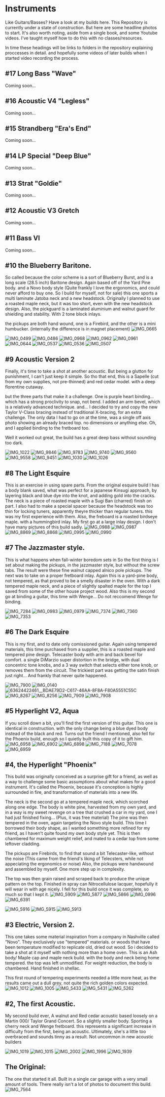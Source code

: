 # Instruments
Like Guitars/Basses? Have a look at my builds here.
This Repository is currently under a state of construction. But here are some headline photos to start.
It's also worth noting, aside from a single book, and some Youtube videos. I've taught myself how to do this with no classes/resources. 

In time these headings will be links to folders in the repository explaining proccesses in detail. and hopefully some videos of later builds when I started video recording the process.

## #17 Long Bass "Wave"
Coming soon...
## #16 Acoustic V4 "Legless"
Coming soon...
## #15 Strandberg "Era's End"
Coming soon...
## #14 LP Special "Deep Blue"
Coming soon...
## #13 Strat "Goldie"
Coming soon...
## #12 Acoustic V3 Gretch
Coming soon...
## #11 Bass VI
Coming soon...
 
## #10 the Blueberry Baritone.
So called because the color scheme is a sort of Blueberry Burst, and is a long scale (28.5 inch) Baritone design.
Again based off of the Yard Pine body. and a Novo body style (Quite frankly I love the ergonomics, and could never afford to buy one. So I build for myself, not for sale)
this one sports a multi laminate Jatoba neck and a new headstock. Originally I planned to use a roasted maple neck, but it was too short, even with the new headstock design.
Also, the pickguard is a laminated aluminium and walnut guard for shielding and stability. With 2 tone block inlays.

the pickups are both hand wound, one is a Firebird, and the other is a mini humbucker. (internally the difference is in magnet placement)
![IMG_0665](https://github.com/AnotherBuildCorner/Instruments/assets/112969078/140ab30e-e2fe-4fbe-8354-daef2dce5da4)

![IMG_0499](https://github.com/AnotherBuildCorner/Instruments/assets/112969078/0dea223d-a2a2-49a1-bfb0-d04e485bed10)
![IMG_0486](https://github.com/AnotherBuildCorner/Instruments/assets/112969078/ceea0bea-e8aa-4d45-b986-ea7317f4d6ff)
![IMG_0968](https://github.com/AnotherBuildCorner/Instruments/assets/112969078/faff9250-4ca1-45fe-8dc2-818260cb6af9)
![IMG_0962](https://github.com/AnotherBuildCorner/Instruments/assets/112969078/cc185801-5def-49bd-8f8b-c49dbaae3c22)
![IMG_0961](https://github.com/AnotherBuildCorner/Instruments/assets/112969078/4054ec32-f314-4023-823d-d9a4fe2b8b96)
![IMG_0644](https://github.com/AnotherBuildCorner/Instruments/assets/112969078/5df537c4-64eb-41b8-9615-6b4615079614)
![IMG_0537](https://github.com/AnotherBuildCorner/Instruments/assets/112969078/37de29cb-078d-4fa5-ac13-e6a34865fdff)
![IMG_0536](https://github.com/AnotherBuildCorner/Instruments/assets/112969078/4a02e2c3-8c03-4bd5-844d-ffe75d4233f9)
![IMG_0507](https://github.com/AnotherBuildCorner/Instruments/assets/112969078/d28590da-a1d3-4c5d-833a-98a7be14fb95)

## #9 Acoustic Version 2
Finally, it's time to take a shot at another acoustic. But being a glutton for punishment, I can't just keep it simple.
So tho that end, this is a Sapelle (cut from my own supplies, not pre-thinned) and red cedar model. with a deep florentine cutaway.

but the three parts that make it a challenge. One is purple heart binding... which has a strong proclivity to snap, not bend.
I added an arm bevel, which is a relatively advanced technique.
and... I decided to try and copy the new Taylor V-Class bracing instead of traditional X-bracing, for an extra challenge.
The only data I had to go on at the time, was a single off axis photo showing an already braced top. no dimensions or anything else.
Oh, and I applied binding to the fretboard too.

Well it worked out great, the build has a great deep bass without sounding too dark.

![IMG_1022](https://github.com/AnotherBuildCorner/Instruments/assets/112969078/5de25358-bd0f-4271-95bf-0076fbc54468)
![IMG_9846](https://github.com/AnotherBuildCorner/Instruments/assets/112969078/39c3ffd8-6a04-45d7-bf31-fb914d2c6350)
![IMG_9783](https://github.com/AnotherBuildCorner/Instruments/assets/112969078/95234a02-aaf4-4b8c-b193-e6553d5e26b5)
![IMG_9740](https://github.com/AnotherBuildCorner/Instruments/assets/112969078/6d62f15d-a9fb-4dde-b7a2-75af51736249)
![IMG_9560](https://github.com/AnotherBuildCorner/Instruments/assets/112969078/bd7202b6-1040-4007-a80b-335999917758)
![IMG_9558](https://github.com/AnotherBuildCorner/Instruments/assets/112969078/1ed0a637-8f0b-44e7-b88f-057648b0172e)
![IMG_9451](https://github.com/AnotherBuildCorner/Instruments/assets/112969078/92aa43d7-73ab-48f5-abd3-5aca758b9d2c)
![IMG_1030](https://github.com/AnotherBuildCorner/Instruments/assets/112969078/289b3893-3e0f-4294-addd-e0d0dca2108c)
![IMG_1026](https://github.com/AnotherBuildCorner/Instruments/assets/112969078/08ac9dc2-144c-4669-8bf8-bddc076756d8)

## #8 The Light Esquire

This is an exercise in using spare parts.
From the original esquire build I has a body blank saved, what was perfect for a japanese Kinsugi approach, by layering black and blue dye into the knot, and adding gold into the cracks.
The neck is a piece of roasted maple with a Sugi Ban (charred) finish on part.  I also had to make a special spacer because the headstock was too thin for locking tuners,  apparently theyre thicker than regular tuners. this was my first experience with them.
Also, the freboard is a roasted birdseye maple. with a hummingbird inlay. My first go at a large inlay design.
I don't have many pictures of this build sadly.
![IMG_0988](https://github.com/AnotherBuildCorner/Instruments/assets/112969078/b1584087-b789-46cd-a0a3-dd69fa6c7d27)
![IMG_0987](https://github.com/AnotherBuildCorner/Instruments/assets/112969078/c1d7041b-ac88-4f8e-acf2-654f133a00bc)
![IMG_8869](https://github.com/AnotherBuildCorner/Instruments/assets/112969078/2d5dffbd-e9a4-42d4-bec0-bec1389dddf2)
![IMG_8868](https://github.com/AnotherBuildCorner/Instruments/assets/112969078/cc95d8ee-5bba-450c-9a1a-d734689eac2d)
![IMG_0995](https://github.com/AnotherBuildCorner/Instruments/assets/112969078/d1fe85ea-4d05-4d8d-b01d-634d288a82dd)
![IMG_0990](https://github.com/AnotherBuildCorner/Instruments/assets/112969078/e52bcc4d-6e1f-4918-be92-dae7ac880717)



## #7 The Jazzmaster style.
This is what happens when fall-winter boredom sets in
So the first thing is I set about making the pickups, in the jazzmaster style, but without the screw tabs.  The result were these fine walnut capped alnico pole pickups.
The next was to take on a proper fretboard inlay.
Again this is a yard-pine body, not tempered, as that proved to be a smelly disaster in the oven. With a dark tempered maple neck, and a piece of slightly spalted maple for the top I saved from some of the other house project wood.
Also this is my second go at binding a guitar, this time with Wenge...  Do not reccomend Wenge for binding.

![IMG_7284](https://github.com/AnotherBuildCorner/Instruments/assets/112969078/bf014b50-8a9f-4c7e-8795-82d417b223f1)
![IMG_0983](https://github.com/AnotherBuildCorner/Instruments/assets/112969078/d9a59ea9-cc02-46c9-a9c4-1e2821362433)
![IMG_0979](https://github.com/AnotherBuildCorner/Instruments/assets/112969078/d5a032de-7c71-489f-8465-c7ee6c8122a1)
![IMG_7374](https://github.com/AnotherBuildCorner/Instruments/assets/112969078/6877f578-9710-4a8d-b054-4232e3bceb85)
![IMG_7360](https://github.com/AnotherBuildCorner/Instruments/assets/112969078/9775ba15-6fe6-4897-9dc7-67f8a4307aa6)
![IMG_7353](https://github.com/AnotherBuildCorner/Instruments/assets/112969078/f4388df1-bc76-49b0-ac35-bd6051a539df)

## #6 The Dark Esquire

This is my first, and to  date only comissioned guitar. 
Again using tempered materials, this time purchased from a supplier, this is a roasted maple and tempered pine design.
Telecaster body with arm and back bevel for comfort.
a single DiMarzio super distortion in the bridge, with dual concentric tone knobs, and a 3 way switch that selects either tone knob, or removes them from the circuit.
The trickiest part was getting the satin finish just right... And frankly that never quite happened.

![IMG_7900](https://github.com/AnotherBuildCorner/Instruments/assets/112969078/7a270461-8618-4a75-b0be-1bca99aef162)
![IMG_0140](https://github.com/AnotherBuildCorner/Instruments/assets/112969078/47b46106-67ab-4d38-a439-55ff69ee1b44)
![63624422461__BDAE79D2-C617-46AA-8F8A-F80A5551C55C](https://github.com/AnotherBuildCorner/Instruments/assets/112969078/2ad074a8-ae2a-4753-a47b-1874bb43cc7f)
![IMG_8267](https://github.com/AnotherBuildCorner/Instruments/assets/112969078/f91725e8-afde-4e14-9294-a667ca2dd1de)
![IMG_8256](https://github.com/AnotherBuildCorner/Instruments/assets/112969078/1ebde0ea-c1de-46a8-a6bb-bd8e0900797b)
![IMG_7909](https://github.com/AnotherBuildCorner/Instruments/assets/112969078/faf81d58-23ff-423d-b464-f7c355fd5018)
![IMG_7908](https://github.com/AnotherBuildCorner/Instruments/assets/112969078/2893c5e6-b8a8-4711-915f-f3bf2ff2f2bf)

## #5 Hyperlight V2, Aqua
If you scroll down a bit, you'll find the first version of this guitar.
This one is identical in construction. with the only change being a blue dyed body instead of the black and red.
Turns out the friend I mentioned, also fell for the Phoenix build, enough so I quietly built this copy of it to gift him.
![IMG_6958](https://github.com/AnotherBuildCorner/Instruments/assets/112969078/97841b80-f053-4150-b512-29a77250a8fe)
![IMG_6902](https://github.com/AnotherBuildCorner/Instruments/assets/112969078/cce6dc85-ec5a-4aa9-a28f-d409aa9a3adf)
![IMG_6898](https://github.com/AnotherBuildCorner/Instruments/assets/112969078/e9d3a147-ae09-4f59-90b3-1964b0d0f61b)
![IMG_7188](https://github.com/AnotherBuildCorner/Instruments/assets/112969078/d968e514-cd27-4a11-8267-bcc5bd89080d)
![IMG_7078](https://github.com/AnotherBuildCorner/Instruments/assets/112969078/800e35ad-ff65-45c5-96e6-c2daf98bdeba)
![IMG_6959](https://github.com/AnotherBuildCorner/Instruments/assets/112969078/a5433c12-c41e-4d2f-9223-085a557c60ff)



## #4, the Hyperlight "Phoenix"
This build was originally conceived as a surprise gift for a friend, as well as a way to challenge some basic assumptions about what makes for a good instrument.
It's called the Phoenix, because it's conception is highly surrounded in fire, and transformation of materials into a new life.

The neck is the second go at a tempered maple neck, which scorched along one edge.
The body is white pine, harvested from my own yard, and in a way is my sweet revenge on a tree that crushed a car in my yard, one I had just finished fixing... (Plus, it was free material)
The pine was then tempered in the oven, again targeting the Novo style build. This time I borrowed their body shape, as I wanted something more refined for my friend, as I haven't quite found my own body style yet.
This is then chambered for maximum weight relief, and mated to a cedar top from some leftover cladding.

The pickups are Firebirds, to find that sound a bit Telecaster-like, without the noise (This came from the friend's liking of Telecsters, while not appeciating the ergonomics or noise)
Also, the pickups were handwound and assembled by myself. One more step up in complexity.

The top was then grain raised and scraped back to produce the unique pattern on the top. Finished in spray can Nitrocellulose lacquer, hopefully it will wear in with age nicely.
I fell for this build once it was complete, so much so that I kept it. 
![IMG_5909](https://github.com/AnotherBuildCorner/Instruments/assets/112969078/ba0d3bbc-271d-43b8-9137-ede41e1967d8)
![IMG_5877](https://github.com/AnotherBuildCorner/Instruments/assets/112969078/56b5852a-85bf-4509-9c06-e12c9a91e290)
![IMG_5866](https://github.com/AnotherBuildCorner/Instruments/assets/112969078/de9bffc1-6c79-45fc-9ef5-29f33372027a)
![IMG_0996](https://github.com/AnotherBuildCorner/Instruments/assets/112969078/7b387042-334b-4388-800b-acb6897d2199)
![IMG_6391](https://github.com/AnotherBuildCorner/Instruments/assets/112969078/58cf07fd-976e-4217-8f46-a1ab80104443)

![IMG_5916](https://github.com/AnotherBuildCorner/Instruments/assets/112969078/8c0c6afc-bea8-4fe6-91d1-27e83274fa9a)
![IMG_5915](https://github.com/AnotherBuildCorner/Instruments/assets/112969078/27d9fa8c-2e48-4b17-b49e-9a99121fba21)
![IMG_5913](https://github.com/AnotherBuildCorner/Instruments/assets/112969078/cd500e51-82db-4ace-837c-5d1c76888858)


## #3 Electric, Version 2.
This one takes some material inspiration from a company in Nashville called "Novo". They exclusively use "tempered" materials. or woods that have been temperature modified to replicate old, dried out wood.
So i decided to take a shot at it myself with nothing more than a home oven.
This is an Ash body/ Maple cap and maple neck build. with the body and neck being home tempered.  the top was left unmodified.
For weight reduction, the body is chambered. Hand finished in shellac.

This first round of tempering experiments needed a little more heat, as the results came out a dull grey, not quite the rich golden colors expected.
![IMG_1012](https://github.com/AnotherBuildCorner/Instruments/assets/112969078/9d46a8cc-dc26-409a-baad-d337dc3678f9)
![IMG_1005](https://github.com/AnotherBuildCorner/Instruments/assets/112969078/4c20bf7d-3fc2-478b-b274-677b83e11509)
![IMG_5433](https://github.com/AnotherBuildCorner/Instruments/assets/112969078/282c608a-2f54-4166-b41a-4bb3522b7b71)
![IMG_5431](https://github.com/AnotherBuildCorner/Instruments/assets/112969078/9547b6d0-0b6c-44b6-9e7d-c00728d6eb35)
![IMG_5262](https://github.com/AnotherBuildCorner/Instruments/assets/112969078/fa1559a3-730c-4445-906a-7f6e49ff0f4e)

## #2, The first Acoustic.
My second build ever, A walnut and Red cedar acoustic based loosely on a Martin 000/ Taylor Grand Concert. So a slightly smaller body.
Sporting a cherry neck and Wenge fretboard. this represents a significant increase in difficulty from the first, being an acoustic. 
Ultimately, she's a little too overbraced and sounds tinny as a result. Not uncommon in new acoustic builders

![IMG_1019](https://github.com/AnotherBuildCorner/Instruments/assets/112969078/9b91477d-3e4e-4f6e-8b9d-99fc05e8b6b9)
![IMG_1015](https://github.com/AnotherBuildCorner/Instruments/assets/112969078/7fa79dcc-8a2f-4802-9ee4-6a110499db4e)
![IMG_2002](https://github.com/AnotherBuildCorner/Instruments/assets/112969078/249a2385-722a-42b7-beb0-b97a00088af7)
![IMG_1996](https://github.com/AnotherBuildCorner/Instruments/assets/112969078/e6f59e1f-17e5-4f3f-a9bc-c7265499ed81)
![IMG_1939](https://github.com/AnotherBuildCorner/Instruments/assets/112969078/ff8feb9b-6e07-4768-8942-bb40e4eaf98d)



## The Original:
The one that started it all. Built in a single car garage with a very small amount of tools. There really isn't a lot of photos to document this build.
![IMG_7564](https://github.com/AnotherBuildCorner/Instruments/assets/112969078/d7998dcc-6c9d-4788-b2f3-e2b5a154ddbf)
